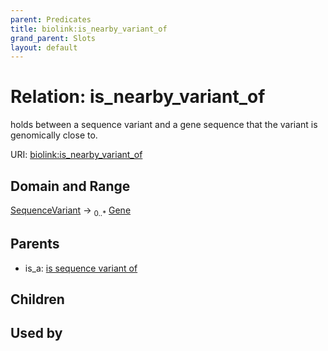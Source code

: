 ```yaml
---
parent: Predicates
title: biolink:is_nearby_variant_of
grand_parent: Slots
layout: default
---
```


# Relation: is_nearby_variant_of


holds between a sequence variant and a gene sequence that the variant is genomically close to.

URI: [biolink:is_nearby_variant_of](https://w3id.org/biolink/vocab/is_nearby_variant_of)

## Domain and Range

[SequenceVariant](SequenceVariant.md) ->  <sub>0..\*</sub> [Gene](Gene.md)

## Parents

 *  is_a: [is sequence variant of](is_sequence_variant_of.md)

## Children


## Used by

